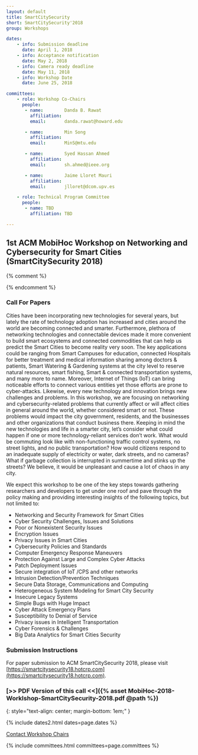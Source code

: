 ```yaml
---
layout: default
title: SmartCitySecurity
short: SmartCitySecurity'2018
group: Workshops

dates:
    - info: Submission deadline
      date: April 1, 2018
    - info: Acceptance notification
      date: May 2, 2018
    - info: Camera ready deadline
      date: May 11, 2018
    - info: Workshop Date
      date: June 25, 2018

committees:
    - role: Workshop Co-Chairs
      people:
       - name:        Danda B. Rawat
         affiliation:
         email:       danda.rawat@howard.edu

       - name:        Min Song
         affiliation:
         email:       MinS@mtu.edu

       - name:        Syed Hassan Ahmed
         affiliation:
         email:       sh.ahmed@ieee.org

       - name:        Jaime Lloret Mauri
         affiliation:
         email:       jlloret@dcom.upv.es

    - role: Technical Program Committee
      people:
       - name: TBD
         affiliation: TBD

---
```


## 1st ACM MobiHoc Workshop on Networking and Cybersecurity for Smart Cities (SmartCitySecurity 2018)

{% comment %}

<!-- ### Workshop Program -->

<!-- {% include program-online.html type="dipon" %} -->

{% endcomment %}

### Call For Papers

Cities have been incorporating new technologies for several years, but lately the rate of technology adoption has increased and cities around the world are becoming connected and smarter. Furthermore, plethora of networking technologies and connectable devices made it more convenient to build smart ecosystems and connected commodities that can help us predict the Smart Cities to become reality very soon. The key applications could be ranging from Smart Campuses for education, connected Hospitals for better treatment and medical information sharing among doctors & patients, Smart Watering & Gardening systems at the city level to reserve natural resources, smart fishing, Smart & connected transportation systems, and many more to name. Moreover, Internet of Things (IoT) can bring noticeable efforts to connect various entities yet those efforts are prone to cyber-attacks. Likewise, every new technology and innovation brings new challenges and problems. In this workshop, we are focusing on networking and cybersecurity-related problems that currently affect or will affect cities in general around the world, whether considered smart or not. These problems would impact the city government, residents, and the businesses and other organizations that conduct business there. Keeping in mind the new technologies and life in a smarter city, let’s consider what could happen if one or more technology-reliant services don’t work. What would be commuting look like with non-functioning traffic control systems, no street lights, and no public transportation? How would citizens respond to an inadequate supply of electricity or water, dark streets, and no cameras? What if garbage collection is interrupted in summertime and stinks up the streets? We believe, it would be unpleasant and cause a lot of chaos in any city.

We expect this workshop to be one of the key steps towards gathering researchers and developers to get under one roof and pave through the policy making and providing interesting insights of the following topics, but not limited to:

- Networking and Security Framework for Smart Cities
- Cyber Security Challenges, Issues and Solutions
- Poor or Nonexistent Security Issues
- Encryption Issues
- Privacy Issues in Smart Cities
- Cybersecurity Policies and Standards
- Computer Emergency Response Maneuvers
- Protection Against Large and Complex Cyber Attacks
- Patch Deployment Issues
- Secure integration of IoT /CPS and other networks
- Intrusion Detection/Prevention Techniques
- Secure Data Storage, Communications and Computing
- Heterogeneous System Modeling for Smart City Security
- Insecure Legacy Systems
- Simple Bugs with Huge Impact
- Cyber Attack Emergency Plans
- Susceptibility to Denial of Service
- Privacy issues in Intelligent Transportation
- Cyber Forensics & Challenges
- Big Data Analytics for Smart Cities Security

### Submission Instructions

For paper submission to ACM SmartCitySecurity 2018, please visit [https://smartcitysecurity18.hotcrp.com](https://smartcitysecurity18.hotcrp.com).

### [>> PDF Version of this call <<]({% asset MobiHoc-2018-Worklshop-SmartCitySecurity-2018.pdf @path %})
{: style="text-align: center; margin-bottom: 1em;" }

<!-- <hr/> -->

{% include dates2.html dates=page.dates %}

<div class="row">
  <div class="col-sm-6 col-sm-offset-3">
    <a href="mailto:{% for person in page.committees[0].people %}{% if person.email and person.email != "" %}{% unless forloop.first %},{% endunless %}{{ person.email }}{% endif %}{% endfor %}?subject=[{{ page.short }}]" class="btn btn-primary btn-block" role="button">Contact Workshop Chairs</a>
  </div>
</div>

<!-- ### Committees -->

{% include committees.html committees=page.committees %}
